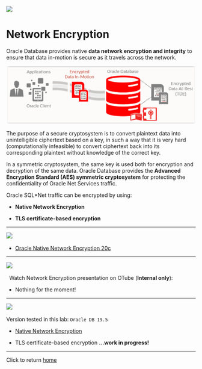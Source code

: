 ﻿![](../../images/banner_NetEncrypt.PNG)

# Network Encryption

Oracle Database provides native **data network encryption and integrity** to ensure that data in-motion is secure as it travels across the network.

![](images/Encrpyt_InMotion.PNG)

The purpose of a secure cryptosystem is to convert plaintext data into unintelligible ciphertext based on a key, in such a way that it is very hard (computationally infeasible) to convert ciphertext back into its corresponding plaintext without knowledge of the correct key.

In a symmetric cryptosystem, the same key is used both for encryption and decryption of the same data. Oracle Database provides the **Advanced Encryption Standard (AES) symmetric cryptosystem** for protecting the confidentiality of Oracle Net Services traffic.

Oracle SQL*Net traffic can be encrypted by using:

- **Native Network Encryption**

- **TLS certificate-based encryption**
    
---
![](../../images/banner_Docs.PNG)

- [Oracle Native Network Encryption 20c](https://docs.oracle.com/en/database/oracle/oracle-database/20/dbseg/configuring-network-data-encryption-and-integrity.html#GUID-7F12066A-2BA1-476C-809B-BB95A3F727CF)

---
![](../../images/banner_Video.PNG)

&nbsp; Watch Network Encryption presentation on OTube (**Internal only**):
- Nothing for the moment!

---
![](../../images/banner_Labs.PNG)

Version tested in this lab: `Oracle DB 19.5`

- [Native Network Encryption](Native_Network_Encryption/README.md)

- TLS certificate-based encryption **...work in progress!**

---

Click to return [home](/README.md)
    